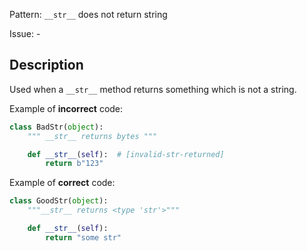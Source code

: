Pattern: `__str__` does not return string

Issue: -

## Description

Used when a `__str__` method returns something which is not a string.

Example of **incorrect** code:

```python
class BadStr(object):
    """ __str__ returns bytes """

    def __str__(self):  # [invalid-str-returned]
        return b"123"
```

Example of **correct** code:

```python
class GoodStr(object):
    """__str__ returns <type 'str'>"""

    def __str__(self):
        return "some str"
```